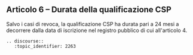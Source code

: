 ## Articolo 6 – Durata della qualificazione CSP

Salvo i casi di revoca, la qualificazione CSP ha durata pari a 24 mesi 
a decorrere dalla data di iscrizione nel registro pubblico di cui all'articolo 4.


```eval_rst
.. discourse::
   :topic_identifier: 2263
```
